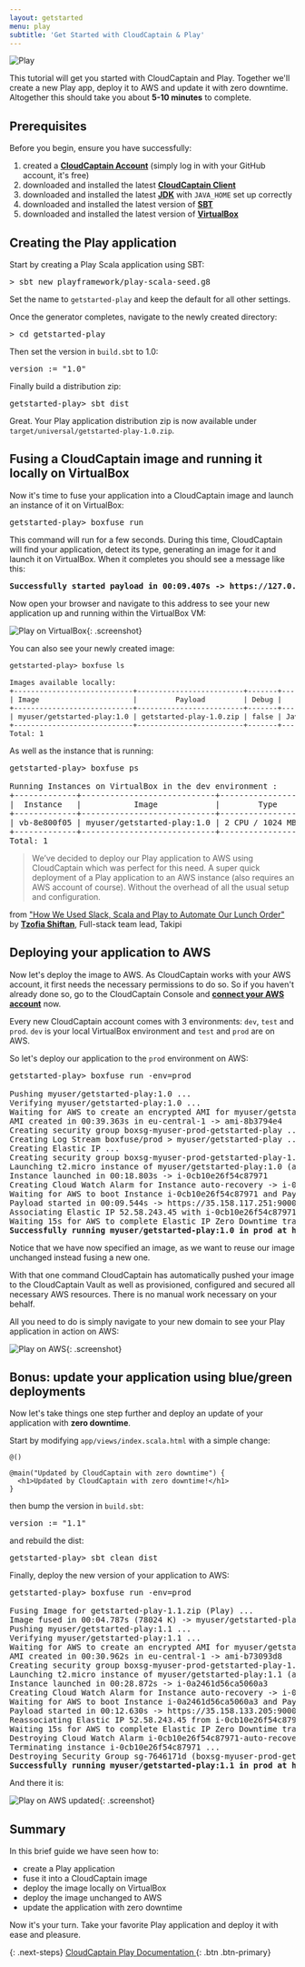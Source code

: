 ```yaml
---
layout: getstarted
menu: play
subtitle: 'Get Started with CloudCaptain & Play'
---
```

![Play](/assets/img/play.png)

This tutorial will get you started with CloudCaptain and Play. Together we'll create a new Play app, deploy it to AWS and
update it with zero downtime. Altogether this should take you about **5-10 minutes** to complete.

## Prerequisites

Before you begin, ensure you have successfully:

1. created a <strong><a href="https://console.cloudcaptain.sh">CloudCaptain Account</a></strong> (simply log in with your GitHub account, it's free)
2. downloaded and installed the latest <strong><a href="/getstarted/download">CloudCaptain Client</a></strong>
3. downloaded and installed the latest <strong><a href="https://www.oracle.com/technetwork/java/javase/downloads/index.html">JDK</a></strong> with `JAVA_HOME` set up correctly
4. downloaded and installed the latest version of <strong><a href="https://www.scala-sbt.org/">SBT</a></strong>
5. downloaded and installed the latest version of <strong><a href="https://www.virtualbox.org/wiki/Downloads">VirtualBox</a></strong>

## Creating the Play application

Start by creating a Play Scala application using SBT:

<pre class="console"><span>&gt;</span> sbt new playframework/play-scala-seed.g8</pre>

Set the name to `getstarted-play` and keep the default for all other settings.
 
Once the generator completes, navigate to the newly created directory:

<pre class="console"><span>&gt;</span> cd getstarted-play</pre>

Then set the version in `build.sbt` to 1.0:

<pre class="prettyprint">version := "1.0"</pre>

Finally build a distribution zip:

<pre class="console"><span>getstarted-play&gt;</span> sbt dist</pre>

Great. Your Play application distribution zip is now available under `target/universal/getstarted-play-1.0.zip`.

## Fusing a CloudCaptain image and running it locally on VirtualBox

Now it's time to fuse your application into a CloudCaptain image and launch an instance of it on VirtualBox:

<pre class="console"><span>getstarted-play&gt;</span> boxfuse run</pre>

This command will run for a few seconds. During this time, CloudCaptain will find your application, detect its type,
generating an image for it and launch it on VirtualBox. When it completes you should see a message like this:

<pre class="console"><strong class="success">Successfully started payload in 00:09.407s -> https://127.0.0.1:9000</strong></pre>

Now open your browser and navigate to this address to see your new application up and running within the VirtualBox VM:

![Play on VirtualBox](/assets/img/getstarted/play-virtualbox.png){: .screenshot}

You can also see your newly created image:

<pre class="console" style="font-size: 89%"><span>getstarted-play&gt;</span> boxfuse ls

Images available locally:
+----------------------------+-------------------------+-------+----------------------+--------------+---------+---------------------+
| Image                      |         Payload         | Debug |       Runtime        |    Ports     |  Size   |    Generated at     |
+----------------------------+-------------------------+-------+----------------------+--------------+---------+---------------------+
| myuser/getstarted-play:1.0 | getstarted-play-1.0.zip | false | Java 8.131.11 (Play) | http -> 9000 | 78023 K | 2017-07-13 13:24:34 |
+----------------------------+-------------------------+-------+----------------------+--------------+---------+---------------------+
Total: 1</pre>

As well as the instance that is running:

<pre class="console"><span>getstarted-play&gt;</span> boxfuse ps

Running Instances on VirtualBox in the dev environment :
+-------------+----------------------------+---------------------+-----------------------+---------------------+
|  Instance   |           Image            |        Type         |          URL          |     Launched at     |
+-------------+----------------------------+---------------------+-----------------------+---------------------+
| vb-8e800f05 | myuser/getstarted-play:1.0 | 2 CPU / 1024 MB RAM | https://127.0.0.1:9000 | 2017-07-13 13:24:40 |
+-------------+----------------------------+---------------------+-----------------------+---------------------+
Total: 1</pre>

<div class="marketing-testimonial-stripe marketing-testimonial-stripe-docs"></div>

<div class="marketing-testimonial marketing-testimonial-docs">
    <div class="row">
        <div class="col-md-1">
        </div>
        <div class="col-md-10">
            <div>
                <blockquote>We’ve decided to deploy our Play application to AWS using CloudCaptain
                    which was perfect for this need. A super quick deployment of a Play
                    application to an AWS instance (also requires an AWS account of
                    course). Without the overhead of all the usual setup and
                    configuration.
                </blockquote>
                <p>from <a href="https://blog.takipi.com/how-we-used-slack-scala-and-play-to-automate-our-lunch-order/">"How We Used Slack, Scala and Play to Automate Our Lunch
                    Order"</a><br> by <strong><a href="https://twitter.com/tzofias">Tzofia Shiftan</a></strong>, Full-stack team lead, Takipi</p>
            </div>
        </div>
    </div>
</div>

## Deploying your application to AWS

Now let's deploy the image to AWS. As CloudCaptain works with your AWS account, it first needs the necessary permissions to do so.
So if you haven't already done so, go to the CloudCaptain Console and **[connect your AWS account](https://console.cloudcaptain.sh/#/awsAccount)** now.

Every new CloudCaptain account comes with 3 environments: `dev`, `test` and `prod`.
`dev` is your local VirtualBox environment and `test` and `prod` are on AWS.

So let's deploy our application to the `prod` environment on AWS:

<pre class="console"><span>getstarted-play&gt;</span> boxfuse run -env=prod

Pushing myuser/getstarted-play:1.0 ...
Verifying myuser/getstarted-play:1.0 ...
Waiting for AWS to create an encrypted AMI for myuser/getstarted-play:1.0 in eu-central-1 (this may take up to 50 seconds) ...
AMI created in 00:39.363s in eu-central-1 -> ami-8b3794e4
Creating security group boxsg-myuser-prod-getstarted-play ...
Creating Log Stream boxfuse/prod > myuser/getstarted-play ...
Creating Elastic IP ...
Creating security group boxsg-myuser-prod-getstarted-play-1.0 ...
Launching t2.micro instance of myuser/getstarted-play:1.0 (ami-8b3794e4) in prod (eu-central-1) ...
Instance launched in 00:18.803s -> i-0cb10e26f54c87971
Creating Cloud Watch Alarm for Instance auto-recovery -> i-0cb10e26f54c87971-auto-recovery-alarm
Waiting for AWS to boot Instance i-0cb10e26f54c87971 and Payload to start at https://35.158.117.251:9000/ ...
Payload started in 00:09.544s -> https://35.158.117.251:9000/
Associating Elastic IP 52.58.243.45 with i-0cb10e26f54c87971 ...
Waiting 15s for AWS to complete Elastic IP Zero Downtime transition ...
<strong class="success">Successfully running myuser/getstarted-play:1.0 in prod at https://getstartedplay-myuser.boxfuse.io:9000/</strong></pre>

Notice that we have now specified an image, as we want to reuse our image unchanged instead fusing a new one.

With that one command CloudCaptain has automatically pushed your image to the CloudCaptain Vault as well as provisioned,
configured and secured all necessary AWS resources. There is no manual work necessary on your behalf.

All you need to do is simply navigate to your new domain to see your Play application in action on AWS:

![Play on AWS](/assets/img/getstarted/play-aws.png){: .screenshot}

## Bonus: update your application using blue/green deployments

Now let's take things one step further and deploy an update of your application with **zero downtime**.

Start by modifying `app/views/index.scala.html` with a simple change:

```
@()
                         
@main("Updated by CloudCaptain with zero downtime") {
  <h1>Updated by CloudCaptain with zero downtime!</h1>
}
```

then bump the version in `build.sbt`:

<pre class="prettyprint">version := "1.1"</pre>

and rebuild the dist:

<pre class="console"><span>getstarted-play&gt;</span> sbt clean dist</pre>

Finally, deploy the new version of your application to AWS:

<pre class="console"><span>getstarted-play&gt;</span> boxfuse run -env=prod

Fusing Image for getstarted-play-1.1.zip (Play) ...
Image fused in 00:04.787s (78024 K) -> myuser/getstarted-play:1.1
Pushing myuser/getstarted-play:1.1 ...
Verifying myuser/getstarted-play:1.1 ...
Waiting for AWS to create an encrypted AMI for myuser/getstarted-play:1.1 in eu-central-1 (this may take up to 50 seconds) ...
AMI created in 00:30.962s in eu-central-1 -> ami-b73093d8
Creating security group boxsg-myuser-prod-getstarted-play-1.1 ...
Launching t2.micro instance of myuser/getstarted-play:1.1 (ami-b73093d8) in prod (eu-central-1) ...
Instance launched in 00:28.872s -> i-0a2461d56ca5060a3
Creating Cloud Watch Alarm for Instance auto-recovery -> i-0a2461d56ca5060a3-auto-recovery-alarm
Waiting for AWS to boot Instance i-0a2461d56ca5060a3 and Payload to start at https://35.158.133.205:9000/ ...
Payload started in 00:12.630s -> https://35.158.133.205:9000/
Reassociating Elastic IP 52.58.243.45 from i-0cb10e26f54c87971 to i-0a2461d56ca5060a3 ...
Waiting 15s for AWS to complete Elastic IP Zero Downtime transition ...
Destroying Cloud Watch Alarm i-0cb10e26f54c87971-auto-recovery-alarm ...
Terminating instance i-0cb10e26f54c87971 ...
Destroying Security Group sg-7646171d (boxsg-myuser-prod-getstarted-play-1.0) ...
<strong class="success">Successfully running myuser/getstarted-play:1.1 in prod at https://getstartedplay-myuser.boxfuse.io:9000/</strong></pre>

And there it is:

![Play on AWS updated](/assets/img/getstarted/play-aws-update.png){: .screenshot}

## Summary

In this brief guide we have seen how to:

- create a Play application
- fuse it into a CloudCaptain image
- deploy the image locally on VirtualBox
- deploy the image unchanged to AWS
- update the application with zero downtime

Now it's your turn. Take your favorite Play application and deploy it with ease and pleasure.

{: .next-steps}
[CloudCaptain Play Documentation <i class="fa fa-arrow-right"></i>](/docs/payloads/play){: .btn .btn-primary}